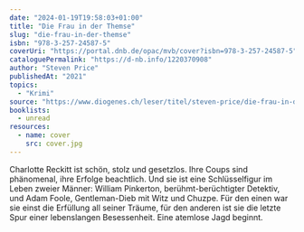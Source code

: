 ```yaml
---
date: "2024-01-19T19:58:03+01:00"
title: "Die Frau in der Themse"
slug: "die-frau-in-der-themse"
isbn: "978-3-257-24587-5"
coverUri: "https://portal.dnb.de/opac/mvb/cover?isbn=978-3-257-24587-5"
cataloguePermalink: "https://d-nb.info/1220370908"
author: "Steven Price"
publishedAt: "2021"
topics:
  - "Krimi"
source: "https://www.diogenes.ch/leser/titel/steven-price/die-frau-in-der-themse-9783257245875.html"
booklists:
  - unread
resources:
  - name: cover
    src: cover.jpg
---
```


Charlotte Reckitt ist schön, stolz und gesetzlos. Ihre Coups sind phänomenal, 
ihre Erfolge beachtlich. Und sie ist eine Schlüsselfigur im Leben zweier 
Männer: William Pinkerton, berühmt-berüchtigter Detektiv, und Adam Foole, 
Gentleman-Dieb mit Witz und Chuzpe. Für den einen war sie einst die Erfüllung 
all seiner Träume, für den anderen ist sie die letzte Spur einer lebenslangen 
Besessenheit. Eine atemlose Jagd beginnt.